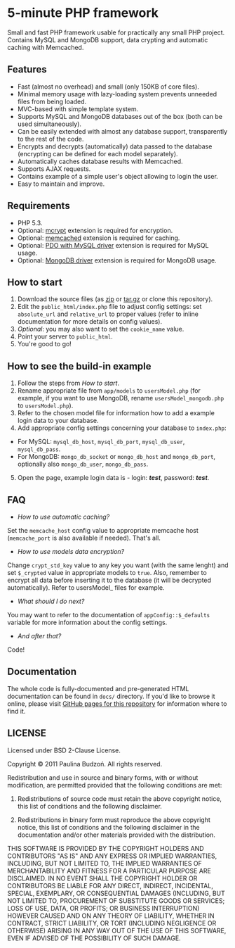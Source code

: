 # 5-minute PHP framework

Small and fast PHP framework usable for practically any small PHP project. Contains MySQL and MongoDB support, data crypting and automatic caching with Memcached.

## Features

* Fast (almost no overhead) and small (only 150KB of core files).
* Minimal memory usage with lazy-loading system prevents unneeded files from being loaded.
* MVC-based with simple template system.
* Supports MySQL and MongoDB databases out of the box (both can be used simultaneously).
* Can be easily extended with almost any database support, transparently to the rest of the code.
* Encrypts and decrypts (automatically) data passed to the database (encrypting can be defined for each model separately).
* Automatically caches database results with Memcached.
* Supports AJAX requests.
* Contains example of a simple user's object allowing to login the user.
* Easy to maintain and improve.

## Requirements

* PHP 5.3.
* Optional: [mcrypt](http://php.net/mcrypt) extension is required for encryption.
* Optional: [memcached](http://php.net/memcached) extension is required for caching.
* Optional: [PDO with MySQL driver](http://php.net/pdo) extension is required for MySQL usage.
* Optional: [MongoDB driver](http://php.net/mongo) extension is required for MongoDB usage.

## How to start

1. Download the source files (as [zip](https://github.com/pbudzon/5-minute-PHP-framework/zipball/master) or [tar.gz](https://github.com/pbudzon/5-minute-PHP-framework/tarball/master) or clone this repository).
2. Edit the `public_html/index.php` file to adjust config settings: set `absolute_url` and `relative_url` to proper values (refer to inline documentation for more details on config values).
3. *Optional*: you may also want to set the `cookie_name` value.
4. Point your server to `public_html`.
5. You're good to go!

## How to see the build-in example

1. Follow the steps from *How to start*.
2. Rename appropriate file from `app/models` to `usersModel.php` (for example, if you want to use MongoDB, rename `usersModel_mongodb.php` to `usersModel.php`).
3. Refer to the chosen model file for information how to add a example login data to your database.
4. Add appropriate config settings concerning your database to `index.php`:
 + For MySQL: `mysql_db_host`, `mysql_db_port`, `mysql_db_user`, `mysql_db_pass`.
 + For MongoDB: `mongo_db_socket` or `mongo_db_host` and `mongo_db_port`, optionally also `mongo_db_user`, `mongo_db_pass`.
5. Open the page, example login data is - login: _**test**_,  password: _**test**_. 

## FAQ

* _How to use automatic caching?_

Set the `memcache_host` config value to appropriate memcache host (`memcache_port` is also available if needed). That's all.


* _How to use models data encryption?_

Change `crypt_std_key` value to any key you want (with the same lenght) and set `$_crypted` value in appropriate models to `true`. Also, remember to encrypt all data before inserting it to the database (it will be decrypted automatically). Refer to usersModel_ files for example.


* _What should I do next?_

You may want to refer to the documentation of `appConfig::$_defaults` variable for more information about the config settings.


* _And after that?_

Code!

## Documentation

The whole code is fully-documented and pre-generated HTML documentation can be found in `docs/` directory. If you'd like to browse it online, please visit [GitHub pages for this repository](http://pbudzon.github.com/5-minute-PHP-framework/) for information where to find it.


## LICENSE

Licensed under BSD 2-Clause License.

Copyright &copy; 2011 Paulina Budzoń. All rights reserved.

Redistribution and use in source and binary forms, with or without modification, are
permitted provided that the following conditions are met:

   1. Redistributions of source code must retain the above copyright notice, this list of
      conditions and the following disclaimer.

   2. Redistributions in binary form must reproduce the above copyright notice, this list
      of conditions and the following disclaimer in the documentation and/or other materials
      provided with the distribution.

THIS SOFTWARE IS PROVIDED BY THE COPYRIGHT HOLDERS AND CONTRIBUTORS "AS IS" AND ANY EXPRESS OR IMPLIED WARRANTIES, INCLUDING, BUT NOT LIMITED TO, THE IMPLIED WARRANTIES OF MERCHANTABILITY AND FITNESS FOR A PARTICULAR PURPOSE ARE DISCLAIMED. IN NO EVENT SHALL THE COPYRIGHT HOLDER OR CONTRIBUTORS BE LIABLE FOR ANY DIRECT, INDIRECT, INCIDENTAL, SPECIAL, EXEMPLARY, OR CONSEQUENTIAL DAMAGES (INCLUDING, BUT NOT LIMITED TO, PROCUREMENT OF SUBSTITUTE GOODS OR SERVICES; LOSS OF USE, DATA, OR PROFITS; OR BUSINESS INTERRUPTION) HOWEVER CAUSED AND ON ANY THEORY OF LIABILITY, WHETHER IN CONTRACT, STRICT LIABILITY, OR TORT (INCLUDING NEGLIGENCE OR OTHERWISE) ARISING IN ANY WAY OUT OF THE USE OF THIS SOFTWARE, EVEN IF ADVISED OF THE POSSIBILITY OF SUCH DAMAGE.